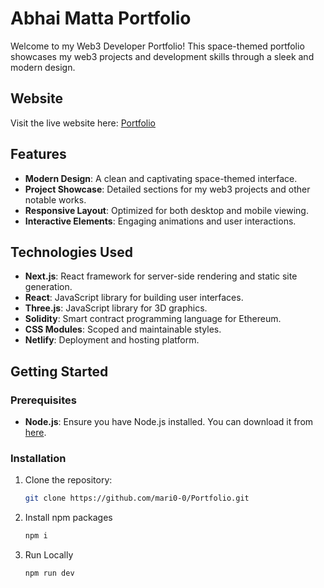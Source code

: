 # Abhai Matta Portfolio

Welcome to my Web3 Developer Portfolio! This space-themed portfolio showcases my web3 projects and development skills through a sleek and modern design.

## Website

Visit the live website here: [Portfolio](https://abhai-matta-portfolio.netlify.app/)

## Features

- **Modern Design**: A clean and captivating space-themed interface.
- **Project Showcase**: Detailed sections for my web3 projects and other notable works.
- **Responsive Layout**: Optimized for both desktop and mobile viewing.
- **Interactive Elements**: Engaging animations and user interactions.

## Technologies Used

- **Next.js**: React framework for server-side rendering and static site generation.
- **React**: JavaScript library for building user interfaces.
- **Three.js**: JavaScript library for 3D graphics.
- **Solidity**: Smart contract programming language for Ethereum.
- **CSS Modules**: Scoped and maintainable styles.
- **Netlify**: Deployment and hosting platform.

## Getting Started

### Prerequisites

- **Node.js**: Ensure you have Node.js installed. You can download it from [here](https://nodejs.org/).

### Installation

1. Clone the repository:
   ```sh
   git clone https://github.com/mari0-0/Portfolio.git

2. Install npm packages
    ```sh
    npm i
3. Run Locally
    ```sh
    npm run dev
